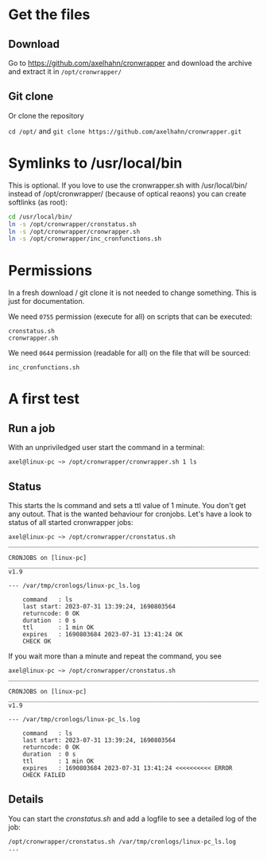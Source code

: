 # Get the files

## Download

Go to https://github.com/axelhahn/cronwrapper and download the archive and extract it
in `/opt/cronwrapper/`

## Git clone

Or clone the repository

`cd /opt/` and `git clone https://github.com/axelhahn/cronwrapper.git`

# Symlinks to /usr/local/bin

This is optional. If you love to use the cronwrapper.sh with /usr/local/bin/ instead of /opt/cronwrapper/ (because of optical reaons) you can create softlinks (as root):

```bash
cd /usr/local/bin/
ln -s /opt/cronwrapper/cronstatus.sh
ln -s /opt/cronwrapper/cronwrapper.sh
ln -s /opt/cronwrapper/inc_cronfunctions.sh
```

# Permissions

In a fresh download / git clone it is not needed to change something. This is just for documentation.

We need `0755` permission (execute for all) on scripts that can be executed:

```text
cronstatus.sh
cronwrapper.sh
```

We need `0644` permission (readable for all) on the file that will be sourced:

```text
inc_cronfunctions.sh
```

# A first test

## Run a job

With an unpriviledged user start the command in a terminal:

```text
axel@linux-pc ~> /opt/cronwrapper/cronwrapper.sh 1 ls
```

## Status

This starts the ls command and sets a ttl value of 1 minute.
You don't get any outout. That is the wanted behaviour for cronjobs.
Let's have a look to status of all started cronwrapper jobs:

```text
axel@linux-pc ~> /opt/cronwrapper/cronstatus.sh 
____________________________________________________________________________________

CRONJOBS on [linux-pc]
______________________________________________________________________________/ v1.9

--- /var/tmp/cronlogs/linux-pc_ls.log

    command   : ls
    last start: 2023-07-31 13:39:24, 1690803564
    returncode: 0 OK
    duration  : 0 s
    ttl       : 1 min OK
    expires   : 1690803684 2023-07-31 13:41:24 OK
    CHECK OK
```

If you wait more than a minute and repeat the command, you see 

```text
axel@linux-pc ~> /opt/cronwrapper/cronstatus.sh
____________________________________________________________________________________

CRONJOBS on [linux-pc]
______________________________________________________________________________/ v1.9

--- /var/tmp/cronlogs/linux-pc_ls.log

    command   : ls
    last start: 2023-07-31 13:39:24, 1690803564
    returncode: 0 OK
    duration  : 0 s
    ttl       : 1 min OK
    expires   : 1690803684 2023-07-31 13:41:24 <<<<<<<<<< ERROR
    CHECK FAILED
```

## Details

You can start the *cronstatus.sh* and add a logfile to see a detailed log of the job:

```text
/opt/cronwrapper/cronstatus.sh /var/tmp/cronlogs/linux-pc_ls.log
...
```
